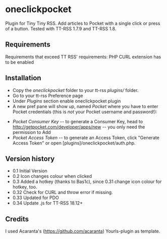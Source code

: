 oneclickpocket
==============

Plugin for Tiny Tiny RSS. Add articles to Pocket with a single click or press of a button. Tested with TT-RSS 1.7.9 and TT-RSS 1.8.


Requirements
------------
Requirements that exceed TT RSS' requirements: PHP CURL extension has to be enabled

Installation
------------
* Copy the *oneclickpocket* folder to your tt-rss *plugins/* folder.
* Go to your tt-rss Preference page
* Under *Plugins* section enable oneclickpocket plugin
* A new pref pane will show up, named *Pocket* where you have to enter Pocket credentials (this is *not* your Pocket username and password!):
+ *Pocket Consumer Key* -- to generate a Consumer Key, head to http://getpocket.com/developer/apps/new -- you only need the permission to Add
+ *Pocket Access Token* -- to generate an Access Token, click "Generate Access Token" or open [plugins]/oneclickpocket/auth.php.

Version history
---------------
* 0.1 Initial Version
* 0.2 Icon changes colour when clicked
* 0.3 Added a hotkey (thanks to Bas1c), since 0.31 change icon colour for hotkey, too.
* 0.32 Check for CURL and throw error if missing.
* 0.33 Updated for PDO
* 0.34 Update .js for TT-RSS 18.12+

Credits
-------
I used Acaranta's (https://github.com/acaranta) Yourls-plugin as template.
